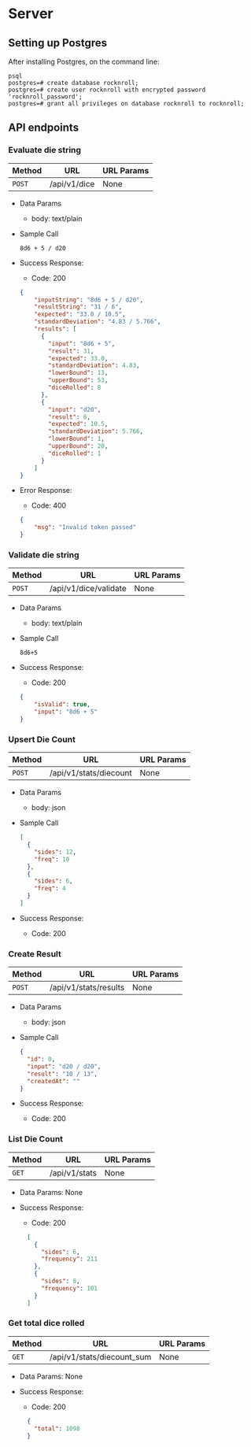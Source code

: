 # Server

## Setting up Postgres
After installing Postgres, on the command line:
```
psql
postgres=# create database rocknroll;
postgres=# create user rocknroll with encrypted password 'rocknroll_password';
postgres=# grant all privileges on database rocknroll to rocknroll;
```

## API endpoints

### Evaluate die string
| Method | URL | URL Params |
| ------ | --- | ---------- |
| `POST` | /api/v1/dice | None |

* Data Params
    * body: text/plain

* Sample Call
    ```
    8d6 + 5 / d20
    ```

* Success Response:
    * Code: 200
    ```json
    {
        "inputString": "8d6 + 5 / d20",
        "resultString": "31 / 6",
        "expected": "33.0 / 10.5",
        "standardDeviation": "4.83 / 5.766",
        "results": [
          {
            "input": "8d6 + 5",
            "result": 31,
            "expected": 33.0,
            "standardDeviation": 4.83,
            "lowerBound": 13,
            "upperBound": 53,
            "diceRolled": 8
          },
          {
            "input": "d20",
            "result": 6,
            "expected": 10.5,
            "standardDeviation": 5.766,
            "lowerBound": 1,
            "upperBound": 20,
            "diceRolled": 1
          } 
        ]   
    }
    ```

* Error Response:
    * Code: 400
    ```json
    {
        "msg": "Invalid token passed"
    }
    ```

### Validate die string
| Method | URL | URL Params |
| ------ | --- | ---------- |
| `POST` | /api/v1/dice/validate | None |

* Data Params
    * body: text/plain

* Sample Call
    ```
    8d6+5
    ```

* Success Response:
    * Code: 200
    ```json
    {
        "isValid": true,
        "input": "8d6 + 5" 
    }
    ```

### Upsert Die Count 
| Method | URL | URL Params |
| ------ | --- | ---------- |
| `POST` | /api/v1/stats/diecount | None |

* Data Params
  * body: json 

* Sample Call
    ```json
    [ 
      {
        "sides": 12,
        "freq": 10 
      },
      {
        "sides": 6,
        "freq": 4
      } 
    ]
    ```

* Success Response:
  * Code: 200

### Create Result 
| Method | URL | URL Params |
| ------ | --- | ---------- |
| `POST` | /api/v1/stats/results | None |

* Data Params
  * body: json

* Sample Call
    ```json
    {
      "id": 0,
      "input": "d20 / d20",
      "result": "10 / 13",
      "createdAt": ""
    }
    ```

* Success Response:
  * Code: 200
  
### List Die Count
| Method | URL | URL Params |
| ------ | --- | ---------- |
| `GET` | /api/v1/stats | None |

* Data Params: None

* Success Response:
  * Code: 200
  ```json
    [
      {
        "sides": 6,
        "frequency": 211
      },
      {
        "sides": 8,
        "frequency": 101
      }
    ]
  ```
  
### Get total dice rolled
| Method | URL | URL Params |
| ------ | --- | ---------- |
| `GET` | /api/v1/stats/diecount_sum | None |

* Data Params: None

* Success Response:
  * Code: 200
  ```json
    {
      "total": 1098
    }  
  ```